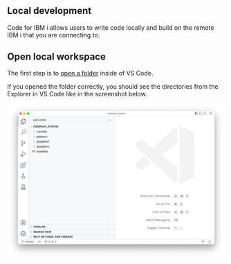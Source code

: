 #

## Local development

Code for IBM i allows users to write code locally and build on the remote IBM i that you are connecting to.

## Open local workspace

The first step is to [open a folder](command:workbench.action.files.openFolderViaWorkspace) inside of VS Code.

If you opened the folder correctly, you should see the directories from the Explorer in VS Code like in the screenshot below.

![](./workspace-open.png)